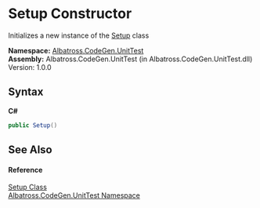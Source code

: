 # Setup Constructor 
 

Initializes a new instance of the <a href="F61C5A40">Setup</a> class

**Namespace:**&nbsp;<a href="56BAD780">Albatross.CodeGen.UnitTest</a><br />**Assembly:**&nbsp;Albatross.CodeGen.UnitTest (in Albatross.CodeGen.UnitTest.dll) Version: 1.0.0

## Syntax

**C#**<br />
``` C#
public Setup()
```


## See Also


#### Reference
<a href="F61C5A40">Setup Class</a><br /><a href="56BAD780">Albatross.CodeGen.UnitTest Namespace</a><br />